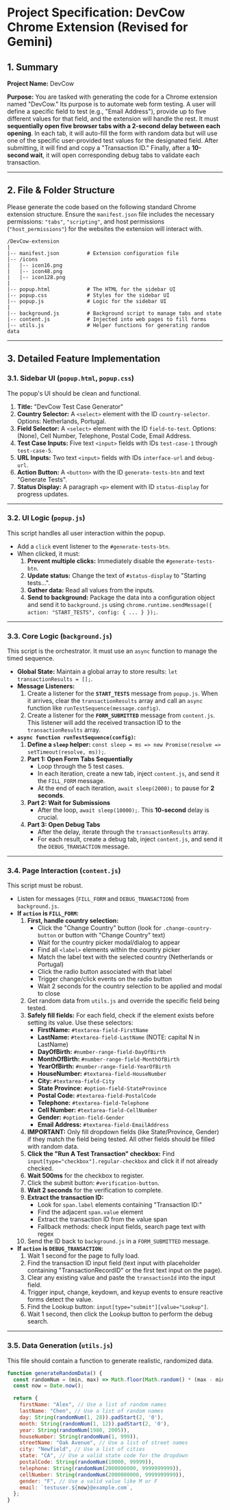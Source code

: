 # Project Specification: DevCow Chrome Extension (Revised for Gemini)

## 1. Summary

**Project Name:** DevCow

**Purpose:** You are tasked with generating the code for a Chrome extension named "DevCow." Its purpose is to automate web form testing. A user will define a specific field to test (e.g., "Email Address"), provide up to five different values for that field, and the extension will handle the rest. It must **sequentially open five browser tabs with a 2-second delay between each opening**. In each tab, it will auto-fill the form with random data but will use one of the specific user-provided test values for the designated field. After submitting, it will find and copy a "Transaction ID." Finally, after a **10-second wait**, it will open corresponding debug tabs to validate each transaction.

---

## 2. File & Folder Structure

Please generate the code based on the following standard Chrome extension structure. Ensure the `manifest.json` file includes the necessary permissions: `"tabs"`, `"scripting"`, and host permissions (`"host_permissions"`) for the websites the extension will interact with.

```
/DevCow-extension
|
|-- manifest.json         # Extension configuration file
|-- /icons
|   |-- icon16.png
|   |-- icon48.png
|   |-- icon128.png
|
|-- popup.html            # The HTML for the sidebar UI
|-- popup.css             # Styles for the sidebar UI
|-- popup.js              # Logic for the sidebar UI
|
|-- background.js         # Background script to manage tabs and state
|-- content.js            # Injected into web pages to fill forms
|-- utils.js              # Helper functions for generating random data
```

---

## 3. Detailed Feature Implementation

### 3.1. Sidebar UI (`popup.html`, `popup.css`)

The popup's UI should be clean and functional.

1.  **Title:** "DevCow Test Case Generator"
2.  **Country Selector:** A `<select>` element with the ID `country-selector`. Options: Netherlands, Portugal.
3.  **Field Selector:** A `<select>` element with the ID `field-to-test`. Options: (None), Cell Number, Telephone, Postal Code, Email Address.
4.  **Test Case Inputs:** Five text `<input>` fields with IDs `test-case-1` through `test-case-5`.
5.  **URL Inputs:** Two text `<input>` fields with IDs `interface-url` and `debug-url`.
6.  **Action Button:** A `<button>` with the ID `generate-tests-btn` and text "Generate Tests".
7.  **Status Display:** A paragraph `<p>` element with ID `status-display` for progress updates.

---

### 3.2. UI Logic (`popup.js`)

This script handles all user interaction within the popup.

-   Add a `click` event listener to the `#generate-tests-btn`.
-   When clicked, it must:
    1.  **Prevent multiple clicks:** Immediately disable the `#generate-tests-btn`.
    2.  **Update status:** Change the text of `#status-display` to "Starting tests...".
    3.  **Gather data:** Read all values from the inputs.
    4.  **Send to background:** Package the data into a configuration object and send it to `background.js` using `chrome.runtime.sendMessage({ action: "START_TESTS", config: { ... } });`.

---

### 3.3. Core Logic (`background.js`)

This script is the orchestrator. It must use an `async` function to manage the timed sequence.

-   **Global State:** Maintain a global array to store results: `let transactionResults = [];`.
-   **Message Listeners:**
    1.  Create a listener for the **`START_TESTS`** message from `popup.js`. When it arrives, clear the `transactionResults` array and call an `async` function like `runTestSequence(message.config)`.
    2.  Create a listener for the **`FORM_SUBMITTED`** message from `content.js`. This listener will add the received transaction ID to the `transactionResults` array.
-   **`async function runTestSequence(config)`:**
    1.  **Define a `sleep` helper:** `const sleep = ms => new Promise(resolve => setTimeout(resolve, ms));`.
    2.  **Part 1: Open Form Tabs Sequentially**
        -   Loop through the 5 test cases.
        -   In each iteration, create a new tab, inject `content.js`, and send it the `FILL_FORM` message.
        -   At the end of each iteration, `await sleep(2000);` to pause for **2 seconds**.
    3.  **Part 2: Wait for Submissions**
        -   After the loop, `await sleep(10000);`. This **10-second** delay is crucial.
    4.  **Part 3: Open Debug Tabs**
        -   After the delay, iterate through the `transactionResults` array.
        -   For each result, create a debug tab, inject `content.js`, and send it the `DEBUG_TRANSACTION` message.

---

### 3.4. Page Interaction (`content.js`)

This script must be robust.

-   Listen for messages (`FILL_FORM` and `DEBUG_TRANSACTION`) from `background.js`.
-   **If `action` is `FILL_FORM`:**
    1.  **First, handle country selection:**
        -   Click the "Change Country" button (look for `.change-country-button` or button with "Change Country" text)
        -   Wait for the country picker modal/dialog to appear
        -   Find all `<label>` elements within the country picker
        -   Match the label text with the selected country (Netherlands or Portugal)
        -   Click the radio button associated with that label
        -   Trigger change/click events on the radio button
        -   Wait 2 seconds for the country selection to be applied and modal to close
    2.  Get random data from `utils.js` and override the specific field being tested.
    3.  **Safely fill fields:** For each field, check if the element exists before setting its value. Use these selectors:
        -   **FirstName:** `#textarea-field-FirstName`
        -   **LastName:** `#textarea-field-LastName` (NOTE: capital N in LastName)
        -   **DayOfBirth:** `#number-range-field-DayOfBirth`
        -   **MonthOfBirth:** `#number-range-field-MonthOfBirth`
        -   **YearOfBirth:** `#number-range-field-YearOfBirth`
        -   **HouseNumber:** `#textarea-field-HouseNumber`
        -   **City:** `#textarea-field-City`
        -   **State Province:** `#option-field-StateProvince`
        -   **Postal Code:** `#textarea-field-PostalCode`
        -   **Telephone:** `#textarea-field-Telephone`
        -   **Cell Number:** `#textarea-field-CellNumber`
        -   **Gender:** `#option-field-Gender`
        -   **Email Address:** `#textarea-field-EmailAddress`
    4.  **IMPORTANT:** Only fill dropdown fields (like State/Province, Gender) if they match the field being tested. All other fields should be filled with random data.
    5.  **Click the "Run A Test Transaction" checkbox:** Find `input[type="checkbox"].regular-checkbox` and click it if not already checked.
    6.  **Wait 500ms** for the checkbox to register.
    7.  Click the submit button: `#verification-button`.
    8.  **Wait 2 seconds** for the verification to complete.
    9.  **Extract the transaction ID:**
        -   Look for `span.label` elements containing "Transaction ID:"
        -   Find the adjacent `span.value` element
        -   Extract the transaction ID from the value span
        -   Fallback methods: check input fields, search page text with regex
    10. Send the ID back to `background.js` in a `FORM_SUBMITTED` message.
-   **If `action` is `DEBUG_TRANSACTION`:**
    1.  Wait 1 second for the page to fully load.
    2.  Find the transaction ID input field (text input with placeholder containing "TransactionRecordID" or the first text input on the page).
    3.  Clear any existing value and paste the `transactionId` into the input field.
    4.  Trigger input, change, keydown, and keyup events to ensure reactive forms detect the value.
    5.  Find the Lookup button: `input[type="submit"][value="Lookup"]`.
    6.  Wait 1 second, then click the Lookup button to perform the debug search.

---

### 3.5. Data Generation (`utils.js`)

This file should contain a function to generate realistic, randomized data.

```javascript
function generateRandomData() {
  const randomNum = (min, max) => Math.floor(Math.random() * (max - min + 1)) + min;
  const now = Date.now();

  return {
    firstName: "Alex", // Use a list of random names
    lastName: "Chen", // Use a list of random names
    day: String(randomNum(1, 28)).padStart(2, '0'),
    month: String(randomNum(1, 12)).padStart(2, '0'),
    year: String(randomNum(1980, 2005)),
    houseNumber: String(randomNum(1, 999)),
    streetName: "Oak Avenue", // Use a list of street names
    city: "Newfield", // Use a list of cities
    state: "CA", // Use a valid state code for the dropdown
    postalCode: String(randomNum(10000, 99999)),
    telephone: String(randomNum(2000000000, 9999999999)),
    cellNumber: String(randomNum(2000000000, 9999999999)),
    gender: "F", // Use a valid value like M or F
    email: `testuser.${now}@example.com`,
  };
}
```